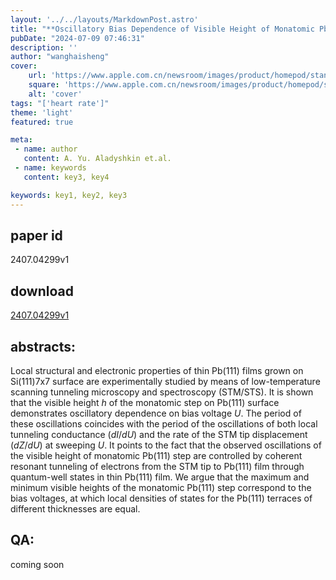 ```yaml
---
layout: '../../layouts/MarkdownPost.astro'
title: "**Oscillatory Bias Dependence of Visible Height of Monatomic Pb111 Steps Consequence of QuantumSize Effect for Thin Metallic Films**"
pubDate: "2024-07-09 07:46:31"
description: ''
author: "wanghaisheng"
cover:
    url: 'https://www.apple.com.cn/newsroom/images/product/homepod/standard/Apple-HomePod-hero-230118_big.jpg.large_2x.jpg'
    square: 'https://www.apple.com.cn/newsroom/images/product/homepod/standard/Apple-HomePod-hero-230118_big.jpg.large_2x.jpg'
    alt: 'cover'
tags: "['heart rate']"
theme: 'light'
featured: true

meta:
 - name: author
   content: A. Yu. Aladyshkin et.al.
 - name: keywords
   content: key3, key4

keywords: key1, key2, key3
---
```


## paper id
2407.04299v1
## download
[2407.04299v1](http://arxiv.org/abs/2407.04299v1)
## abstracts:
Local structural and electronic properties of thin Pb(111) films grown on Si(111)7x7 surface are experimentally studied by means of low-temperature scanning tunneling microscopy and spectroscopy (STM/STS). It is shown that the visible height $h$ of the monatomic step on Pb(111) surface demonstrates oscillatory dependence on bias voltage $U$. The period of these oscillations coincides with the period of the oscillations of both local tunneling conductance ($dI/dU$) and the rate of the STM tip displacement ($dZ/dU$) at sweeping $U$. It points to the fact that the observed oscillations of the visible height of monatomic Pb(111) step are controlled by coherent resonant tunneling of electrons from the STM tip to Pb(111) film through quantum-well states in thin Pb(111) film. We argue that the maximum and minimum visible heights of the monatomic Pb(111) step correspond to the bias voltages, at which local densities of states for the Pb(111) terraces of different thicknesses are equal.
## QA:
coming soon

